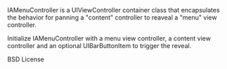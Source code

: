 IAMenuController is a UIViewController container class that encapsulates the behavior for panning a "content" controller to reaveal a "menu" view controller.

Initialize IAMenuController with a menu view controller, a content view controller and an optional UIBarButtonItem to trigger the reveal.

BSD License